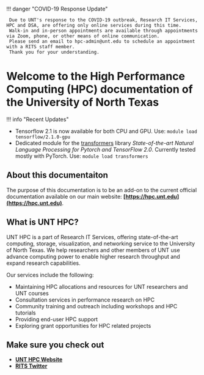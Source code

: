 !!! danger "COVID-19 Response Update"

     Due to UNT's response to the COVID-19 outbreak, Research IT Services, HPC and DSA, are offering only online services during this time. 
     Walk-in and in-person appointments are available through appointments via Zoom, phone, or other means of online communication. 
     Please send an email to hpc-admin@unt.edu to schedule an appointment with a RITS staff member. 
     Thank you for your understanding.

# Welcome to the High Performance Computing (HPC) documentation of the University of North Texas

!!! info "Recent Updates"
* Tensorflow 2.1 is now available for both CPU and GPU. Use:  `module load tensorflow/2.1.0-gpu`
* Dedicated module for the [transformers](https://github.com/huggingface/transformers) library *State-of-the-art Natural Language Processing for Pytorch and TensorFlow 2.0*. Currently tested mostly with PyTorch. Use:  `module load transformers`

## About this documentaiton

The purpose of this documentation is to be an add-on to the current official documentation available on our main website: **[https://hpc.unt.edu](https://hpc.unt.edu)**.


## What is UNT HPC?

UNT HPC is a part of Research IT Services, offering state-of-the-art computing, storage, visualization, and networking service to the University of North Texas. We help researchers and other members of UNT use advance computing power to enable higher research throughput and expand research capabilities.

Our services include the following:

* Maintaining HPC allocations and resources for UNT researchers and UNT courses
* Consultation services in performance research on HPC
* Community training and outreach including workshops and HPC tutorials
* Providing end-user HPC support
* Exploring grant opportunities for HPC related projects


## Make sure you check out

* **[UNT HPC Website](https://hpc.unt.edu/)**
* **[RITS Twitter](https://twitter.com/UNT_RITS)**
